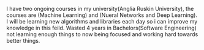 I have two ongoing courses in my university(Anglia Ruskin University), the courses are (Machine Learning) and (Nueral Networks and Deep Learning).
I will be learning new algorithms and libraries each day so i can improve my knowledge in this feild.
Wasted 4 years in Bachelors(Software Engineering) not learning enough things to now being focused and working hard towards better things.
